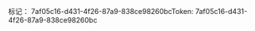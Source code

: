 <span data-ttu-id="0303a-101">标记： 7af05c16-d431-4f26-87a9-838ce98260bc</span><span class="sxs-lookup"><span data-stu-id="0303a-101">Token: 7af05c16-d431-4f26-87a9-838ce98260bc</span></span>